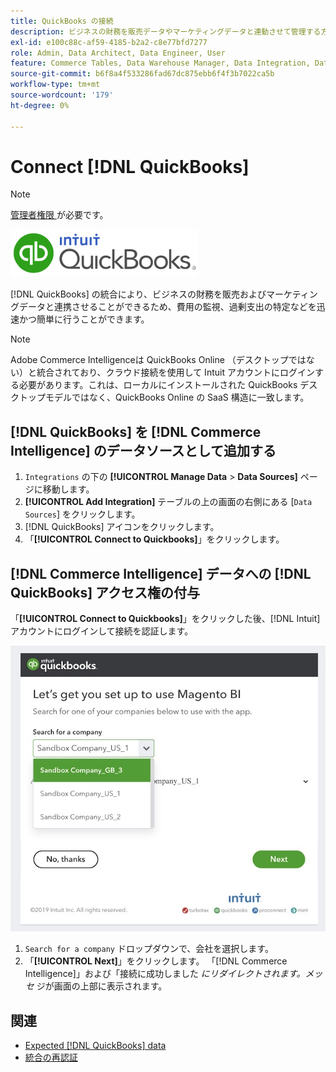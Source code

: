 ```yaml
---
title: QuickBooks の接続
description: ビジネスの財務を販売データやマーケティングデータと連動させて管理する方法を説明します。これにより、費用をすばやく簡単に確認したり、過剰支出を特定したりできます。
exl-id: e100c88c-af59-4185-b2a2-c8e77bfd7277
role: Admin, Data Architect, Data Engineer, User
feature: Commerce Tables, Data Warehouse Manager, Data Integration, Data Import/Export
source-git-commit: b6f8a4f533286fad67dc875ebb6f4f3b7022ca5b
workflow-type: tm+mt
source-wordcount: '179'
ht-degree: 0%

---
```


# Connect [!DNL QuickBooks]

>[!NOTE]
>
>[ 管理者権限 ](../../../administrator/user-management/user-management.md) が必要です。

![QuickBooks ロゴ ](../../../assets/Quickbooks.png)

[!DNL QuickBooks] の統合により、ビジネスの財務を販売およびマーケティングデータと連携させることができるため、費用の監視、過剰支出の特定などを迅速かつ簡単に行うことができます。

>[!NOTE]
>
>Adobe Commerce Intelligenceは QuickBooks Online （デスクトップではない）と統合されており、クラウド接続を使用して Intuit アカウントにログインする必要があります。これは、ローカルにインストールされた QuickBooks デスクトップモデルではなく、QuickBooks Online の SaaS 構造に一致します。

## [!DNL QuickBooks] を [!DNL Commerce Intelligence] のデータソースとして追加する

1. `Integrations` の下の **[!UICONTROL Manage Data** > **Data Sources]** ページに移動します。
1. **[!UICONTROL Add Integration]** テーブルの上の画面の右側にある [`Data Sources`] をクリックします。
1. [!DNL QuickBooks] アイコンをクリックします。
1. 「**[!UICONTROL Connect to Quickbooks]**」をクリックします。

## [!DNL Commerce Intelligence] データへの [!DNL QuickBooks] アクセス権の付与

「**[!UICONTROL Connect to Quickbooks]**」をクリックした後、[!DNL Intuit] アカウントにログインして接続を認証します。

![QuickBooks App Store統合ページ ](../../../assets/QuickBooks_App_Store_1.jpg)

1. `Search for a company` ドロップダウンで、会社を選択します。
1. 「**[!UICONTROL Next]**」をクリックします。 「[!DNL Commerce Intelligence]」および「接続に成功しました *にリダイレクトされます。メッセ* ジが画面の上部に表示されます。

## 関連

* [Expected [!DNL QuickBooks] data](../integrations/quickbooks-data.md)
* [ 統合の再認証 ](https://experienceleague.adobe.com/docs/commerce-knowledge-base/kb/how-to/mbi-reauthenticating-integrations.html)
